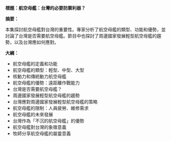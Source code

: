 **標題：航空母艦：台灣的必要防禦利器？**

**摘要：**

本集探討航空母艦對台灣的重要性。專家分析了航空母艦的類型、功能和優勢，並討論了台灣是否需要航空母艦。節目中也探討了周邊國家發展輕型航空母艦的趨勢，以及台灣應如何應對。

**大綱：**

* 航空母艦的定義和功能
* 航空母艦的類型：輕型、中型、大型
* 核動力和傳統動力航空母艦
* 航空母艦的優勢：遠距離作戰能力
* 台灣是否需要航空母艦？
* 周邊國家發展輕型航空母艦的趨勢
* 台灣應對周邊國家發展輕型航空母艦的策略
* 航空母艦的限制：人員疲勞、維修需求
* 航空母艦的未來發展
* 台灣作為「不沉的航空母艦」的優勢
* 航空母艦對台灣的象徵意義
* 牧師分享航空母艦的屬靈意義